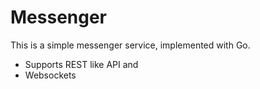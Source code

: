 # Messenger

This is a simple messenger service, implemented with Go.

- Supports REST like API and
- Websockets
